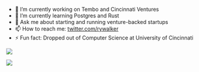 
- 🔭 I’m currently working on Tembo and Cincinnati Ventures
- 🌱 I’m currently learning Postgres and Rust
- 💬 Ask me about starting and running venture-backed startups
- 📫 How to reach me: [twitter.com/rywalker](https://twitter.com/rywalker)
- ⚡ Fun fact: Dropped out of Computer Science at University of Cincinnati

[![](https://ossrank.com/widget/189231)](https://ossrank.com/c/189231-ry-walker-coredb)

<picture>
<source 
  srcset="https://github-readme-stats.vercel.app/api?username=ryw&show_icons=true&theme=dark"
  media="(prefers-color-scheme: dark)"
/>
<source
  srcset="https://github-readme-stats.vercel.app/api?username=ryw&show_icons=true"
  media="(prefers-color-scheme: light), (prefers-color-scheme: no-preference)"
/>
<img src="https://github-readme-stats.vercel.app/api?username=ryw&show_icons=true" />
</picture>


